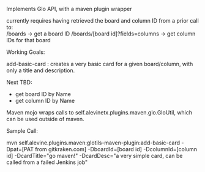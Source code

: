 Implements Glo API, with a maven plugin wrapper

currently requires having retrieved the board and column ID from a prior call to:  
  /boards -> get a board ID
  /boards/[board id]?fields=columns    ->  get column IDs for that board


Working Goals:

  add-basic-card : creates a very basic card for a given board/column, with only a title and description.

Next TBD:

 - get board ID by Name
 - get column ID by Name


Maven mojo wraps calls to  self.alevinetx.plugins.maven.glo.GloUtil, which can be used outside of maven.

Sample Call:

 mvn self.alevine.plugins.maven:glotils-maven-plugin:add-basic-card 
 -Dpat=[PAT from gitkraken.com]
 -DboardId=[board id]
 -DcolumnId=[column id]
 -DcardTitle="go maven!" 
 -DcardDesc="a very simple card, can be called from a failed Jenkins job"
